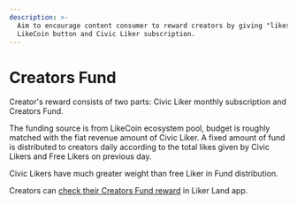 ```yaml
---
description: >-
  Aim to encourage content consumer to reward creators by giving "likes", via
  LikeCoin button and Civic Liker subscription.
---
```


# Creators Fund

Creator's reward consists of two parts: Civic Liker monthly subscription and Creators Fund.

The funding source is from LikeCoin ecosystem pool, budget is roughly matched with the fiat revenue amount of Civic Liker. A fixed amount of fund is distributed to creators daily according to the total likes given by Civic Likers and Free Likers on previous day.

Civic Likers have much greater weight than free Liker in Fund distribution.

Creators can [check their Creators Fund reward](https://docs.like.co/user-guide/creatortools/rewards) in Liker Land app.
